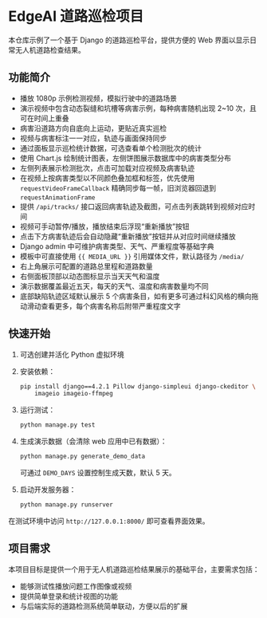 # EdgeAI 道路巡检项目

本仓库示例了一个基于 Django 的道路巡检平台，提供方便的 Web 界面以显示日常无人机道路检查结果。

## 功能简介

- 播放 1080p 示例检测视频，模拟行驶中的道路场景
- 演示视频中包含动态裂缝和坑槽等病害示例，每种病害随机出现 2~10 次，且可在时间上重叠
- 病害沿道路方向自底向上运动，更贴近真实巡检
- 视频与病害标注一一对应，轨迹与画面保持同步
- 通过面板显示巡检统计数据，可选查看单个检测批次的统计
- 使用 Chart.js 绘制统计图表，左侧饼图展示数据库中的病害类型分布
- 左侧列表展示检测批次，点击可加载对应视频及病害轨迹
- 在视频上按病害类型以不同颜色叠加框和标签，优先使用 `requestVideoFrameCallback` 精确同步每一帧，旧浏览器回退到 `requestAnimationFrame`
- 提供 `/api/tracks/` 接口返回病害轨迹及截图，可点击列表跳转到视频对应时间
- 视频可手动暂停/播放，播放结束后浮现“重新播放”按钮
- 点击下方病害轨迹后会自动隐藏“重新播放”按钮并从对应时间继续播放
- Django admin 中可维护病害类型、天气、严重程度等基础字典
- 模板中可直接使用 `{{ MEDIA_URL }}` 引用媒体文件，默认路径为 `/media/`
- 右上角展示可配置的道路总里程和道路数量
- 右侧面板顶部以动态图标显示当天天气和温度
- 演示数据覆盖最近五天，每天的天气、温度和病害数量均不同
- 底部缺陷轨迹区域默认展示 5 个病害条目，如有更多可通过科幻风格的横向拖动滑动查看更多，每个病害名称后附带严重程度文字

## 快速开始

1. 可选创建并活化 Python 虚拟环境
2. 安装依赖：

   ```bash
   pip install django==4.2.1 Pillow django-simpleui django-ckeditor \
       imageio imageio-ffmpeg
   ```

3. 运行测试：

   ```bash
   python manage.py test
   ```

4. 生成演示数据（会清除 web 应用中已有数据）：

   ```bash
   python manage.py generate_demo_data
   ```

   可通过 `DEMO_DAYS` 设置控制生成天数，默认 5 天。

5. 启动开发服务器：

   ```bash
   python manage.py runserver
   ```

在测试环境中访问 `http://127.0.0.1:8000/` 即可查看界面效果。

## 项目需求

本项目目标是提供一个用于无人机道路巡检结果展示的基础平台，主要需求包括：

- 能够测试性播放问题工作图像或视频
- 提供简单登录和统计视图的功能
- 与后端实际的道路检测系统简单联动，方便以后的扩展
